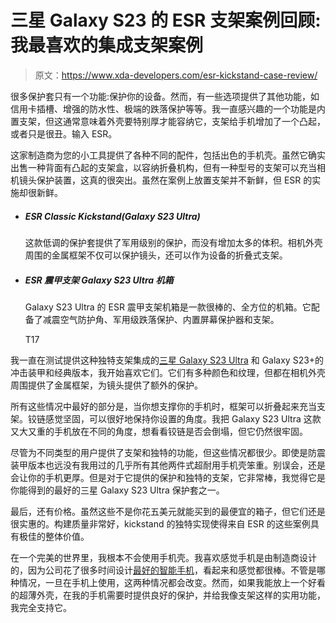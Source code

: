# 三星 Galaxy S23 的 ESR 支架案例回顾:我最喜欢的集成支架案例

> 原文：<https://www.xda-developers.com/esr-kickstand-case-review/>

很多保护套只有一个功能:保护你的设备。然而，有一些选项提供了其他功能，如信用卡插槽、增强的防水性、极端的跌落保护等等。我一直感兴趣的一个功能是内置支架，但这通常意味着外壳要特别厚才能容纳它，支架给手机增加了一个凸起，或者只是很丑。输入 ESR。

这家制造商为您的小工具提供了各种不同的配件，包括出色的手机壳。虽然它确实出售一种背面有凸起的支架盒，以容纳折叠机构，但有一种型号的支架可以充当相机镜头保护装置，这真的很突出。虽然在案例上放置支架并不新鲜，但 ESR 的实施却很新鲜。

*   ##### ESR Classic Kickstand(Galaxy S23 Ultra)

    这款低调的保护套提供了军用级别的保护，而没有增加太多的体积。相机外壳周围的金属框架不仅可以保护镜头，还可以作为设备的折叠式支架。

*   ##### ESR 震甲支架 Galaxy S23 Ultra 机箱

    Galaxy S23 Ultra 的 ESR 震甲支架机箱是一款很棒的、全方位的机箱。它配备了减震空气防护角、军用级跌落保护、内置屏幕保护器和支架。

    T17

我一直在测试提供这种独特支架集成的[三星 Galaxy S23 Ultra](https://www.xda-developers.com/samsung-galaxy-s23-ultra-review/) 和 Galaxy S23+的冲击装甲和经典版本，我开始喜欢它们。它们有多种颜色和纹理，但都在相机外壳周围提供了金属框架，为镜头提供了额外的保护。

所有这些情况中最好的部分是，当你想支撑你的手机时，框架可以折叠起来充当支架。铰链感觉坚固，可以很好地保持你设置的角度。我把 Galaxy S23 Ultra 这款又大又重的手机放在不同的角度，想看看铰链是否会倒塌，但它仍然很牢固。

尽管为不同类型的用户提供了支架和独特的功能，但这些情况都很少。即使是防震装甲版本也远没有我用过的几乎所有其他两件式超耐用手机壳笨重。别误会，还是会让你的手机更厚。但是对于它提供的保护和独特的支架，它非常棒，我觉得它是你能得到的最好的三星 Galaxy S23 Ultra 保护套之一。

最后，还有价格。虽然这些不是你花五美元就能买到的最便宜的箱子，但它们还是很实惠的。构建质量非常好，kickstand 的独特实现使得来自 ESR 的这些案例具有极佳的整体价值。

在一个完美的世界里，我根本不会使用手机壳。我喜欢感觉手机是由制造商设计的，因为公司花了很多时间设计[最好的智能手机](https://www.xda-developers.com/best-phones/)，看起来和感觉都很棒。不管是哪种情况，一旦在手机上使用，这两种情况都会改变。然而，如果我能放上一个好看的超薄外壳，在我的手机需要时提供良好的保护，并给我像支架这样的实用功能，我完全支持它。